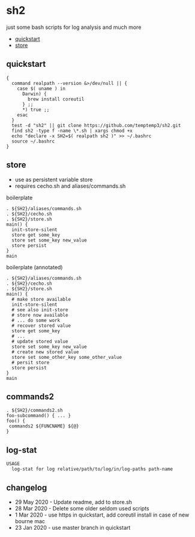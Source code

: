 # sh2

just some bash scripts for log analysis and much more

* [quickstart](#quickstart)
* [store](#store)

## quickstart

```
{
  command realpath --version &>/dev/null || {
    case $( uname ) in
      Darwin) {
        brew install coreutil
      } ;;
      *) true ;;
    esac
  }
  test -d "sh2" || git clone https://github.com/temptemp3/sh2.git
  find sh2 -type f -name \*.sh | xargs chmod +x
  echo "declare -x SH2=$( realpath sh2 )" >> ~/.bashrc
  source ~/.bashrc
}
```

## store

+ use as persistent variable store
+ requires cecho.sh and aliases/commands.sh

boilerplate

```
. ${SH2}/aliases/commands.sh
. ${SH2}/cecho.sh
. ${SH2}/store.sh
main() {
  init-store-silent 
  store get some_key
  store set some_key new_value
  store persist
}
main
```

boilerplate (annotated)

```
. ${SH2}/aliases/commands.sh
. ${SH2}/cecho.sh
. ${SH2}/store.sh
main() {
  # make store available
  init-store-silent 
  # see also init-store
  # store now available
  # ... do some work
  # recover stored value
  store get some_key
  # ...
  # update stored value
  store set some_key new_value
  # create new stored value
  store set some_other_key some_other_value
  # persit store
  store persist
}
main
```

## commands2

```
. ${SH2}/commands2.sh
foo-subcommand() { ... }
foo() { 
 commands2 ${FUNCNAME} ${@}
}
```

## log-stat

```
USAGE
  log-stat for log relative/path/to/log/in/log-paths path-name
```

## changelog

+ 29 May 2020 - Update readme, add to store.sh
+ 28 Mar 2020 - Delete some older seldom used scripts
+  1 Mar 2020 - use https in quickstart, add coreutil install in case of new bourne mac
+ 23 Jan 2020 - use master branch in quickstart

